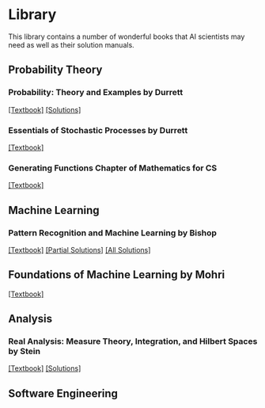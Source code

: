 # Library

This library contains a number of wonderful books that AI scientists may need as well as their solution manuals.

## Probability Theory

### Probability: Theory and Examples by Durrett

[[Textbook]](https://github.com/Googol2002/Library/blob/main/Probability%20Theory/durrett-PTE.pdf) [[Solutions]](https://github.com/Googol2002/Library/blob/main/Probability%20Theory/durrett-PTE-5e-solutions.pdf)

### Essentials of Stochastic Processes by Durrett

[[Textbook]](https://github.com/Googol2002/Library/blob/main/Probability%20Theory/Essentials%20of%20Stochastic%20Processes(3rd%20Edition).pdf)

### Generating Functions Chapter of Mathematics for CS

[[Textbook]](https://github.com/Googol2002/Library/blob/main/Probability%20Theory/mit-ocw-Generating-Function.pdf)

## Machine Learning

### Pattern Recognition and Machine Learning by Bishop

[[Textbook]](https://github.com/Googol2002/Library/blob/main/Machine%20Learning/Bishop-Pattern-Recognition-and-Machine-Learning-2006.pdf) [[Partial Solutions]](https://github.com/Googol2002/Library/blob/main/Machine%20Learning/prml-web-sol-2009-09-08.pdf) [[All Solutions]](https://github.com/Googol2002/Library/blob/main/Machine%20Learning/BISHOP%20PRML_solution_all.pdf)

## Foundations of Machine Learning by Mohri

[[Textbook]](https://github.com/Googol2002/Library/blob/main/Machine%20Learning/Foundations%20of%20Machine%20Learning%20(2nd%20Edition).pdf)

## Analysis

###  Real Analysis: Measure Theory, Integration, and Hilbert Spaces by Stein

[[Textbook]](https://github.com/Googol2002/Library/blob/main/Analysis/Stein_Real_Analysis.pdf) [[Solutions]](https://github.com/Googol2002/Library/blob/main/Analysis/Stein_Real_Analysis_Solution.pdf)

## Software Engineering



